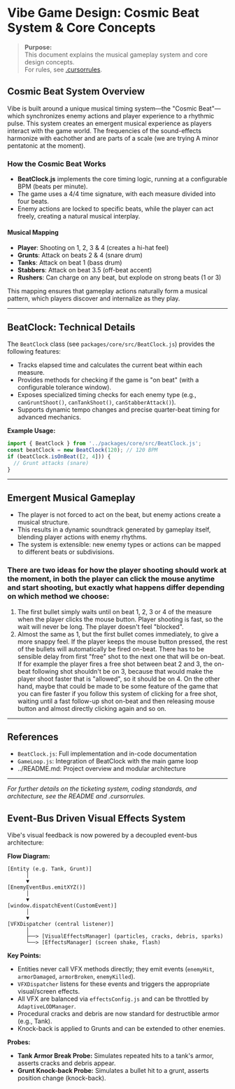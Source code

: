 # Vibe Game Design: Cosmic Beat System & Core Concepts

> **Purpose:**  
> This document explains the musical gameplay system and core design concepts.  
> For rules, see [.cursorrules](../.cursorrules).

## Cosmic Beat System Overview

Vibe is built around a unique musical timing system—the "Cosmic Beat"—which synchronizes enemy actions and player experience to a rhythmic pulse. This system creates an emergent musical experience as players interact with the game world. The frequencies of the sound-effects harmonize with eachother and are parts of a scale (we are trying A minor pentatonic at the moment).

### How the Cosmic Beat Works

- **BeatClock.js** implements the core timing logic, running at a configurable BPM (beats per minute).
- The game uses a 4/4 time signature, with each measure divided into four beats.
- Enemy actions are locked to specific beats, while the player can act freely, creating a natural musical interplay.

#### Musical Mapping

- **Player**: Shooting on 1, 2, 3 & 4 (creates a hi-hat feel)
- **Grunts**: Attack on beats 2 & 4 (snare drum)
- **Tanks**: Attack on beat 1 (bass drum)
- **Stabbers**: Attack on beat 3.5 (off-beat accent)
- **Rushers**: Can charge on any beat, but explode on strong beats (1 or 3)

This mapping ensures that gameplay actions naturally form a musical pattern, which players discover and internalize as they play.

---

## BeatClock: Technical Details

The `BeatClock` class (see `packages/core/src/BeatClock.js`) provides the following features:

- Tracks elapsed time and calculates the current beat within each measure.
- Provides methods for checking if the game is "on beat" (with a configurable tolerance window).
- Exposes specialized timing checks for each enemy type (e.g., `canGruntShoot()`, `canTankShoot()`, `canStabberAttack()`).
- Supports dynamic tempo changes and precise quarter-beat timing for advanced mechanics.

**Example Usage:**

```js
import { BeatClock } from '../packages/core/src/BeatClock.js';
const beatClock = new BeatClock(120); // 120 BPM
if (beatClock.isOnBeat([2, 4])) {
  // Grunt attacks (snare)
}
```

---

## Emergent Musical Gameplay

- The player is not forced to act on the beat, but enemy actions create a musical structure. 
- This results in a dynamic soundtrack generated by gameplay itself, blending player actions with enemy rhythms.
- The system is extensible: new enemy types or actions can be mapped to different beats or subdivisions.

### There are two ideas for how the player shooting should work at the moment, in both the player can click the mouse anytime and start shooting, but exactly what happens differ depending on which method we choose:

1. The first bullet simply waits until on beat 1, 2, 3 or 4 of the measure when the player clicks the mouse button. Player shooting is fast, so the wait will never be long. The player doesn't feel "blocked".
2. Almost the same as 1, but the first bullet comes immediately, to give a more snappy feel. If the player keeps the mouse button pressed, the rest of the bullets will automatically be fired on-beat. There has to be sensible delay from first "free" shot to the next one that will be on-beat. If for example the player fires a free shot between beat 2 and 3, the on-beat following shot shouldn't be on 3, because that would make the player shoot faster that is "allowed", so it should be on 4. On the other hand, maybe that could be made to be some feature of the game that you can fire faster if you follow this system of clicking for a free shot, waiting until a fast follow-up shot on-beat and then releasing mouse button and almost directly clicking again and so on. 

---

## References

- `BeatClock.js`: Full implementation and in-code documentation
- `GameLoop.js`: Integration of BeatClock with the main game loop
- ../README.md: Project overview and modular architecture

---

_For further details on the ticketing system, coding standards, and architecture, see the README and .cursorrules._

## Event-Bus Driven Visual Effects System

Vibe's visual feedback is now powered by a decoupled event-bus architecture:

**Flow Diagram:**
```
[Entity (e.g. Tank, Grunt)]
      │
      ▼
[EnemyEventBus.emitXYZ()]
      │
      ▼
[window.dispatchEvent(CustomEvent)]
      │
      ▼
[VFXDispatcher (central listener)]
      │
      ├──> [VisualEffectsManager] (particles, cracks, debris, sparks)
      └──> [EffectsManager] (screen shake, flash)
```

**Key Points:**
- Entities never call VFX methods directly; they emit events (`enemyHit`, `armorDamaged`, `armorBroken`, `enemyKilled`).
- `VFXDispatcher` listens for these events and triggers the appropriate visual/screen effects.
- All VFX are balanced via `effectsConfig.js` and can be throttled by `AdaptiveLODManager`.
- Procedural cracks and debris are now standard for destructible armor (e.g., Tank).
- Knock-back is applied to Grunts and can be extended to other enemies.

**Probes:**
- **Tank Armor Break Probe:** Simulates repeated hits to a tank's armor, asserts cracks and debris appear.
- **Grunt Knock-back Probe:** Simulates a bullet hit to a grunt, asserts position change (knock-back).
